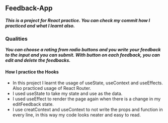 ## Feedback-App
***This is a project for React practice. You can check my commit how I practiced and what I learnt also.***

### Qualities
***You can choose a rating from radio buttons and you write your feedback to the input and you can submit. With button on each feedback, you can edit and delete the feedbacks.***

#### How I practice the Hooks
- In this project I learnt the usage of useState, useContext and useEffects. Also practiced usage of React Router.
- I used useState to take my state and use as the data.
- I used useEffect to render the page again when there is a change in my editFeedback state. 
- I use creatContext and useContext to not write the props and function in every line, in this way my code looks neater and easy to read.
